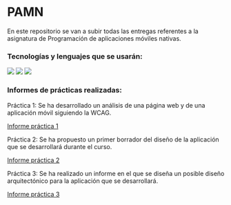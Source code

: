 # PAMN

En este repositorio se van a subir todas las entregas referentes a la asignatura de Programación de aplicaciones móviles nativas.

### Tecnologías y lenguajes que se usarán:

<img src="https://img.shields.io/badge/-Kotlin-0095D5?style=flat&logo=Kotlin&logoColor=white">
<img src="https://img.shields.io/badge/-Android-3DDC84?style=flat&logo=Android&logoColor=white">
<img src="https://img.shields.io/badge/-Figma-F76E5F?style=flat&logo=Figma&logoColor=white">

### Informes de prácticas realizadas:
Práctica 1: Se ha desarrollado un análisis de una página web y de una aplicación móvil siguiendo la WCAG.

[Informe práctica 1](https://github.com/anaMJimenezPerez/PAMN/blob/main/Accesibilidad_Web_Ana_Maria_Jimenez_Perez.pdf)

Práctica 2: Se ha propuesto un primer borrador del diseño de la aplicación que se desarrollará durante el curso.

[Informe práctica 2](https://github.com/anaMJimenezPerez/PAMN/blob/main/Practica_2_PAMN.pdf)

Práctica 3: Se ha realizado un informe en el que se diseña un posible diseño arquitectónico para la aplicación que se desarrollará.

[Informe práctica 3](https://github.com/anaMJimenezPerez/PAMN/blob/main/Practica_3_PAMN.pdf)
